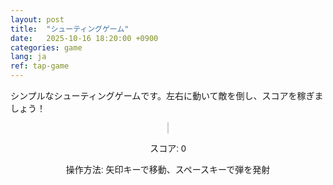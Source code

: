 ```yaml
---
layout: post
title:  "シューティングゲーム"
date:   2025-10-16 18:20:00 +0900
categories: game
lang: ja
ref: tap-game
---
```


シンプルなシューティングゲームです。左右に動いて敵を倒し、スコアを稼ぎましょう！

<div id="game-container" style="text-align: center; font-family: sans-serif;">
  <canvas id="gameCanvas" width="480" height="320" style="background-color: #333; border: 1px solid #ccc;"></canvas>
  <p>スコア: <span id="score">0</span></p>
  <p>操作方法: 矢印キーで移動、スペースキーで弾を発射</p>
</div>

<script>
  const canvas = document.getElementById('gameCanvas');
  const ctx = canvas.getContext('2d');
  const scoreElement = document.getElementById('score');

  let score = 0;
  let rightPressed = false;
  let leftPressed = false;

  // Player
  const player = {
    x: canvas.width / 2 - 15,
    y: canvas.height - 30,
    width: 30,
    height: 20,
    color: 'cyan',
    speed: 5
  };

  // Bullets
  const bullets = [];
  const bullet = {
    width: 5,
    height: 10,
    color: 'yellow',
    speed: 7,
    cooldown: 15, // frames
    timer: 0
  };

  // Enemies
  const enemies = [];
  const enemy = {
    width: 30,
    height: 20,
    color: 'magenta',
    speed: 2,
    spawnInterval: 60, // frames
    timer: 0
  };

  document.addEventListener('keydown', keyDownHandler, false);
  document.addEventListener('keyup', keyUpHandler, false);

  function keyDownHandler(e) {
    if (e.key === 'Right' || e.key === 'ArrowRight') {
      rightPressed = true;
    } else if (e.key === 'Left' || e.key === 'ArrowLeft') {
      leftPressed = true;
    } else if (e.key === ' ') { // Space bar
      fireBullet();
    }
  }

  function keyUpHandler(e) {
    if (e.key === 'Right' || e.key === 'ArrowRight') {
      rightPressed = false;
    } else if (e.key === 'Left' || e.key === 'ArrowLeft') {
      leftPressed = false;
    }
  }

  function fireBullet() {
    if (bullet.timer <= 0) {
      bullets.push({
        x: player.x + player.width / 2 - bullet.width / 2,
        y: player.y,
        width: bullet.width,
        height: bullet.height,
        color: bullet.color
      });
      bullet.timer = bullet.cooldown;
    }
  }

  function spawnEnemy() {
    if (enemy.timer <= 0) {
      enemies.push({
        x: Math.random() * (canvas.width - enemy.width),
        y: -enemy.height,
        width: enemy.width,
        height: enemy.height,
        color: enemy.color
      });
      enemy.timer = enemy.spawnInterval;
    }
  }

  function update() {
    // Move player
    if (rightPressed && player.x < canvas.width - player.width) {
      player.x += player.speed;
    }
    if (leftPressed && player.x > 0) {
      player.x -= player.speed;
    }

    // Update timers
    if (bullet.timer > 0) bullet.timer--;
    if (enemy.timer > 0) enemy.timer--;

    // Spawn enemies
    spawnEnemy();

    // Update bullets
    for (let i = bullets.length - 1; i >= 0; i--) {
      const b = bullets[i];
      b.y -= bullet.speed;
      if (b.y < -b.height) {
        bullets.splice(i, 1);
      }
    }

    // Update enemies
    for (let i = enemies.length - 1; i >= 0; i--) {
      const e = enemies[i];
      e.y += enemy.speed;
      if (e.y > canvas.height) {
        enemies.splice(i, 1);
      }
    }

    // Collision detection
    for (let i = bullets.length - 1; i >= 0; i--) {
      for (let j = enemies.length - 1; j >= 0; j--) {
        const b = bullets[i];
        const e = enemies[j];
        if (b && e && b.x < e.x + e.width && b.x + b.width > e.x && b.y < e.y + e.height && b.y + b.height > e.y) {
          bullets.splice(i, 1);
          enemies.splice(j, 1);
          score += 10;
          scoreElement.textContent = score;
        }
      }
    }
  }

  function draw() {
    // Clear canvas
    ctx.clearRect(0, 0, canvas.width, canvas.height);

    // Draw player
    ctx.fillStyle = player.color;
    ctx.fillRect(player.x, player.y, player.width, player.height);

    // Draw bullets
    for (const b of bullets) {
      ctx.fillStyle = b.color;
      ctx.fillRect(b.x, b.y, b.width, b.height);
    }

    // Draw enemies
    for (const e of enemies) {
      ctx.fillStyle = e.color;
      ctx.fillRect(e.x, e.y, e.width, e.height);
    }
  }

  function gameLoop() {
    update();
    draw();
    requestAnimationFrame(gameLoop);
  }

  gameLoop();
</script>